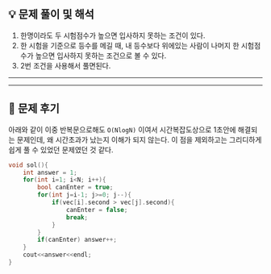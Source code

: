 ## 💡 문제 풀이 및 해석

1. 한명이라도 두 시험점수가 높으면 입사하지 못하는 조건이 있다.
2. 한 시험을 기준으로 등수를 메길 때, 내 등수보다 위에있는 사람이 나머지 한 시험점수가 높으면 입사하지 못하는 조건으로 볼 수 있다.
3. 2번 조건을 사용해서 풀면된다.

---
---

## 🤔 문제 후기

아래와 같이 이중 반복문으로해도 `O(NlogN)` 이여서 시간복잡도상으로 1초안에 해결되는 문제인데, 왜 시간초과가 났는지 이해가 되지 않는다. 이 점을 제외하고는 그리디하게 쉽게 풀 수 있었던 문제였던 것 같다.

```cpp
void sol(){
    int answer = 1;
    for(int i=1; i<N; i++){
        bool canEnter = true;
        for(int j=i-1; j>=0; j--){
            if(vec[i].second > vec[j].second){
                canEnter = false;
                break;
            }
        }
        if(canEnter) answer++;
    }
    cout<<answer<<endl;
}
```